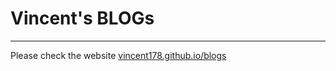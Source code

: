 # Vincent's BLOGs
---

Please check the website [vincent178.github.io/blogs](vincent178.github.io/blogs)

